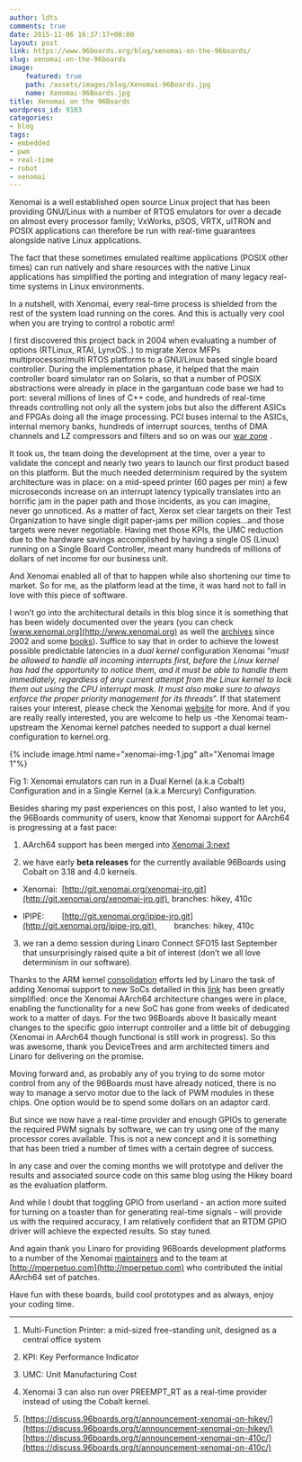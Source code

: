 ```yaml
---
author: ldts
comments: true
date: 2015-11-06 16:37:17+00:00
layout: post
link: https://www.96boards.org/blog/xenomai-on-the-96boards/
slug: xenomai-on-the-96boards
image:
    featured: true
    path: /assets/images/blog/Xenomai-96Boards.jpg
    name: Xenomai-96Boards.jpg
title: Xenomai on the 96Boards
wordpress_id: 9103
categories:
- blog
tags:
- embedded
- pwm
- real-time
- robot
- xenomai
---
```


Xenomai is a well established open source Linux project that has been providing GNU/Linux with a number of RTOS emulators for over a decade on almost every processor family; VxWorks, pSOS, VRTX, uITRON and POSIX applications can therefore be run with real-time guarantees alongside native Linux applications.

The fact that these sometimes emulated realtime applications (POSIX other times) can run natively and share resources with the native Linux applications has simplified the porting and integration of many legacy real-time systems in Linux environments.

In a nutshell, with Xenomai, every real-time process is shielded from the rest of the system load running on the cores. And this is actually very cool when you are trying to control a robotic arm!

I first discovered this project back in 2004 when evaluating a number of options (RTLinux, RTAI, LynxOS..) to migrate Xerox MFPs multiprocessor/multi RTOS platforms to a GNU/Linux based single board controller. During the implementation phase, it helped that the main controller board simulator ran on Solaris, so that a number of POSIX abstractions were already in place in the gargantuan code base we had to port: several millions of lines of C++ code, and hundreds of real-time threads controlling not only all the system jobs but also the different ASICs and FPGAs doing all the image processing. PCI buses internal to the ASICs, internal memory banks, hundreds of interrupt sources, tenths of DMA channels and LZ compressors and filters and so on was our [war zone](http://www.denx.de/en/pub/News/Xum2009AbstractsAndPresentations/Xenomai_and_Realtime_Image_Processing_Control.pdf) .

It took us, the team doing the development at the time, over a year to validate the concept and nearly two years to launch our first product based on this platform. But the much needed determinism required by the system architecture was in place: on a mid-speed printer (60 pages per min) a few microseconds increase on an interrupt latency typically translates into an horrific jam in the paper path and those incidents, as you can imagine, never go unnoticed. As a matter of fact, Xerox set clear targets on their Test Organization to have single digit paper-jams per million copies...and those targets were never negotiable. Having met those KPIs, the UMC reduction due to the hardware savings accomplished by having a single OS (Linux) running on a Single Board Controller, meant many hundreds of millions of dollars of net income for our business unit.

And Xenomai enabled all of that to happen while also shortening our time to market. So for me, as the platform lead at the time, it was hard not to fall in love with this piece of software.

I won’t go into the architectural details in this blog since it is something that has been widely documented over the years (you can check [www.xenomai.org](http://www.xenomai.org) as well the [archives](http://xenomai.org/pipermail/xenomai/) since 2002 and some [books](http://processors.wiki.ti.com/images/3/3f/Building_Embedded_Linux_Systems.pdf)). Suffice to say that in order to achieve the lowest possible predictable latencies in a _dual kernel_ configuration Xenomai “_must be allowed to handle all incoming interrupts first, before the Linux kernel has had the opportunity to notice them, and it must be able to handle them immediately, regardless of any current attempt from the Linux kernel to lock them out using the CPU interrupt mask. It must also make sure to always enforce the proper priority management for its threads_”. If that statement raises your interest, please check the Xenomai [website](http://www.xenomai.org) for more. And if you are really really interested, you are welcome to help us -the Xenomai team- upstream the Xenomai kernel patches needed to support a dual kernel configuration to kernel.org.

{% include image.html name="xenomai-img-1.jpg" alt="Xenomai Image 1"%}


Fig 1: Xenomai emulators can run in a Dual Kernel (a.k.a Cobalt) Configuration and in a Single Kernel (a.k.a Mercury) Configuration.


Besides sharing my past experiences on this post, I also wanted to let you, the 96Boards community of users, know that Xenomai support for AArch64 is progressing at a fast pace:

1. AArch64 support has been merged into [Xenomai 3:next](http://git.xenomai.org/xenomai-3.git/log/?h=next)

2. we have early **beta releases** for the currently available 96Boards using Cobalt on 3.18 and 4.0 kernels.




  * Xenomai:  [http://git.xenomai.org/xenomai-jro.git](http://git.xenomai.org/xenomai-jro.git)  branches: hikey, 410c


  * IPIPE:        [http://git.xenomai.org/ipipe-jro.git](http://git.xenomai.org/ipipe-jro.git)         branches: hikey, 410c


3. we ran a demo session during Linaro Connect SFO15 last September that unsurprisingly raised quite a bit of interest (don’t we all love determinism in our software).


Thanks to the ARM kernel [consolidation](https://lwn.net/Articles/443510/) efforts led by Linaro the task of adding Xenomai support to new SoCs detailed in this [link](https://xenomai.org/2014/09/porting-xenomai-dual-kernel-to-a-new-arm-soc/) has been greatly simplified: once the Xenomai AArch64 architecture changes were in place, enabling the functionality for a new SoC has gone from weeks of dedicated work to a matter of days. For the two 96Boards above It basically meant changes to the specific gpio interrupt controller and a little bit of debugging (Xenomai in AArch64 though functional is still work in progress). So this was awesome, thank you DeviceTrees and arm architected timers and Linaro for delivering on the promise.

Moving forward and, as probably any of you trying to do some motor control from any of the 96Boards must have already noticed, there is no way to manage a servo motor due to the lack of PWM modules in these chips. One option would be to spend some dollars on an adaptor card.

But since we now have a real-time provider and enough GPIOs to generate the required PWM signals by software, we can try using one of the many processor cores available. This is not a new concept and it is something that has been tried a number of times with a certain degree of success.

In any case and over the coming months we will prototype and deliver the results and associated source code on this same blog using the Hikey board as the evaluation platform.

And while I doubt that toggling GPIO from userland - an action more suited for turning on a toaster than for generating real-time signals - will provide us with the required accuracy, I am relatively confident that an RTDM GPIO driver will achieve the expected results. So stay tuned.

And again thank you Linaro for providing 96Boards development platforms to a number of the Xenomai [maintainers](http://xenomai.org/) and to the team at [http://mperpetuo.com](http://mperpetuo.com) who contributed the initial AArch64 set of patches.


Have fun with these boards, build cool prototypes and as always, enjoy your coding time.

-------





  1. Multi-Function Printer: a mid-sized free-standing unit, designed as a central office system


  2. KPI: Key Performance Indicator


  3. UMC: Unit Manufacturing Cost


  4. Xenomai 3 can also run over PREEMPT_RT as a real-time provider instead of using the Cobalt kernel.


  5. [https://discuss.96boards.org/t/announcement-xenomai-on-hikey/](https://discuss.96boards.org/t/announcement-xenomai-on-hikey/)
[https://discuss.96boards.org/t/announcement-xenomai-on-410c/](https://discuss.96boards.org/t/announcement-xenomai-on-410c/)
